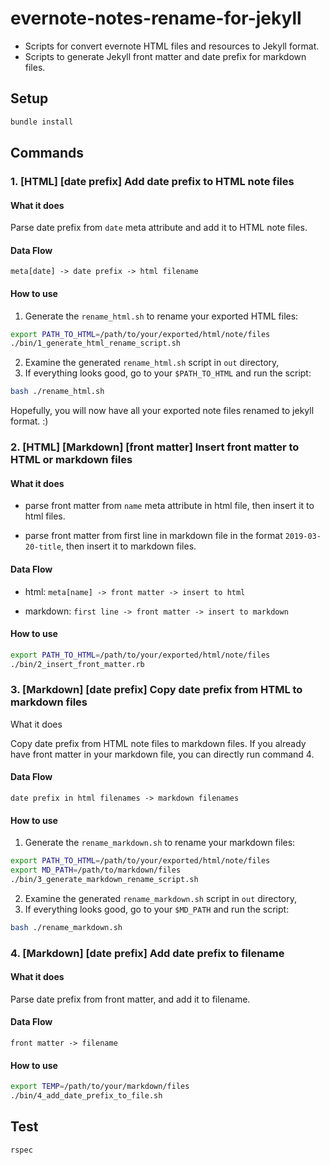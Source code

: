 # evernote-notes-rename-for-jekyll
- Scripts for convert evernote HTML files and resources to Jekyll format.
- Scripts to generate Jekyll front matter and date prefix for markdown files.

## Setup

```bash
bundle install
```

## Commands

### 1. [HTML] [date prefix] Add date prefix to HTML note files

#### What it does

Parse date prefix from `date` meta attribute and add it to HTML note files.

#### Data Flow

`meta[date] -> date prefix -> html filename`

#### How to use

1. Generate the `rename_html.sh` to rename your exported HTML files:

```bash
export PATH_TO_HTML=/path/to/your/exported/html/note/files
./bin/1_generate_html_rename_script.sh
```

2. Examine the generated `rename_html.sh` script in `out` directory,
3. If everything looks good, go to your `$PATH_TO_HTML` and run the script:

```bash
bash ./rename_html.sh
```

Hopefully, you will now have all your exported note files renamed to jekyll format. :)

### 2. [HTML] [Markdown] [front matter] Insert front matter to HTML or markdown files

#### What it does

- parse front matter from `name` meta attribute in html file, then insert it to html files.

- parse front matter from first line in markdown file in the format `2019-03-20-title`, then insert it to markdown files.

#### Data Flow

- html: `meta[name] -> front matter -> insert to html`

- markdown: `first line -> front matter -> insert to markdown`

#### How to use

```bash
export PATH_TO_HTML=/path/to/your/exported/html/note/files
./bin/2_insert_front_matter.rb
```

### 3. [Markdown] [date prefix] Copy date prefix from HTML to markdown files

What it does

Copy date prefix from HTML note files to markdown files. If you already have front matter in your markdown file, you can directly run command 4.

#### Data Flow

`date prefix in html filenames -> markdown filenames`

#### How to use

1. Generate the `rename_markdown.sh` to rename your markdown files:

```bash
export PATH_TO_HTML=/path/to/your/exported/html/note/files
export MD_PATH=/path/to/markdown/files
./bin/3_generate_markdown_rename_script.sh
```

2. Examine the generated `rename_markdown.sh` script in `out` directory,
3. If everything looks good, go to your `$MD_PATH` and run the script:

```bash
bash ./rename_markdown.sh
```

### 4. [Markdown] [date prefix] Add date prefix to filename

#### What it does

Parse date prefix from front matter, and add it to filename.

#### Data Flow

`front matter -> filename`

#### How to use

```bash
export TEMP=/path/to/your/markdown/files
./bin/4_add_date_prefix_to_file.sh
```

## Test

```bash
rspec
```

